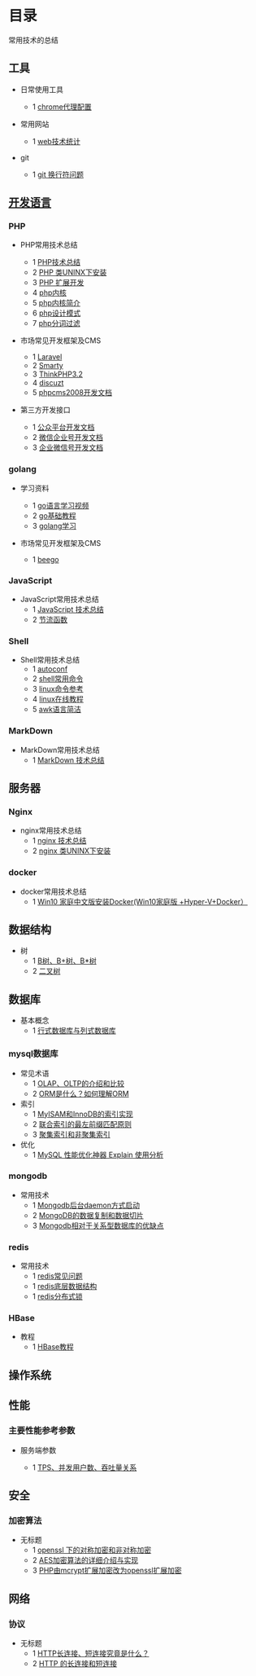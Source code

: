 # 目录

常用技术的总结

## 工具

- 日常使用工具
  - 1 [chrome代理配置](https://www.switchyomega.com/)

- 常用网站
  - 1 [web技术统计](https://w3techs.com)

- git
  - 1 [git 换行符问题](./git/config.md)

## [开发语言](http://www.cnblogs.com/jingmoxukong/p/8193709.html)

### PHP

- PHP常用技术总结
  - 1 [PHP技术总结](./php/summary.md)
  - 2 [PHP 类UNINX下安装](./php/php_install.md)
  - 3 [PHP 扩展开发](./php/PHP_extend.md)
  - 4 [php内核](http://www.nowamagic.net/librarys/veda/detail/1285)
  - 5 [php内核简介](http://www.php-internals.com/)
  - 6 [php设计模式](http://www.lai18.com/cate/110.html)
  - 7 [php分词过滤](http://blog.41ms.com/post/41.html)

- 市场常见开发框架及CMS
  - 1 [Laravel](http://www.golaravel.com/laravel/docs/5.0/,"Laravel")
  - 2 [Smarty](http://www.php100.com/manual/smarty3/, "smarty")
  - 3 [ThinkPHP3.2](http://document.thinkphp.cn/manual_3_2.html,"ThinkPHP3.2")
  - 4 [discuzt](http://discuzt.cr180.com/)
  - 5 [phpcms2008开发文档](http://www.phpcms.cn/doc/PHPCMSDocumentor/function_chinese.html)

- 第三方开发接口
  - 1 [公众平台开发文档](http://mp.weixin.qq.com/wiki/18/28fc21e7ed87bec960651f0ce873ef8a.html)
  - 2 [微信企业号开发文档](http://qydev.weixin.qq.com/wiki/index.php?title=%E9%A6%96%E9%A1%B5)
  - 3 [企业微信号开发文档](http://qydev.weixin.qq.com/wiki/index.php?title=%E9%A6%96%E9%A1%B5)

### golang

- 学习资料
  - 1 [go语言学习视频](http://www.ucai.cn/course/show/69)
  - 2 [go基础教程](https://github.com/Unknwon/the-way-to-go_ZH_CN/blob/master/eBook/directory.md)
  - 3 [golang学习](http://yougg.github.io/static/gonote/GolangStudy.html)

- 市场常见开发框架及CMS
  - 1 [beego](https://beego.me/)

### JavaScript

- JavaScript常用技术总结
  - 1 [JavaScript 技术总结](./javascript/summary.md)
  - 2 [节流函数](./javascript/throttle.md)

### Shell

- Shell常用技术总结
  - 1 [autoconf](./shell/autoconf_summary.md)
  - 2 [shell常用命令](./shell/shell_summary.md)
  - 3 [linux命令参考](http://man.linuxde.net/)
  - 4 [linux在线教程](http://c.biancheng.net/cpp/html/2726.html)
  - 5 [awk语言简洁](http://awk.readthedocs.org/en/latest/chapter-one.html)

### MarkDown

- MarkDown常用技术总结
  - 1 [MarkDown 技术总结](./markdown/markdown_sumary.md)

## 服务器

### Nginx

- nginx常用技术总结
  - 1 [nginx 技术总结](./nginx/summary.md)
  - 2 [nginx 类UNINX下安装](./nginx/nginx_install.md)

### docker

- docker常用技术总结
  - 1 [Win10 家庭中文版安装Docker(Win10家庭版 +Hyper-V+Docker）](https://www.cnblogs.com/temari/p/13188168.html)

## 数据结构

- 树
  - 1 [B树、B+树、B*树](https://www.jianshu.com/p/db226e0196b4)
  - 2 [二叉树](https://juejin.im/entry/596aad4a6fb9a06b9b73c33f)

## 数据库

- 基本概念
  - 1 [行式数据库与列式数据库](https://blog.csdn.net/u011397715/article/details/41249081)

### mysql数据库

- 常见术语  
  - 1 [OLAP、OLTP的介绍和比较](https://www.cnblogs.com/hhandbibi/p/7118740.html)
  - 2 [ORM是什么？如何理解ORM](https://www.cnblogs.com/huanhang/p/6054908.html)
- 索引
  - 1 [MyISAM和InnoDB的索引实现](https://www.cnblogs.com/zlcxbb/p/5757245.html)
  - 2 [联合索引的最左前缀匹配原则](https://www.jianshu.com/p/b7911e0394b0)
  - 3 [聚集索引和非聚集索引](http://www.cnblogs.com/aspnethot/articles/1504082.html)
- 优化
  - 1 [MySQL 性能优化神器 Explain 使用分析](https://segmentfault.com/a/1190000008131735#articleHeader5)

### mongodb

- 常用技术
  - 1 [Mongodb后台daemon方式启动](http://chenzhou123520.iteye.com/blog/1634676)
  - 2 [MongoDB的数据复制和数据切片](http://blog.51cto.com/ljbaby/1696180)
  - 3 [Mongodb相对于关系型数据库的优缺点](http://mxdxm.iteye.com/blog/2093603)

### redis

- 常用技术
  - 1 [redis常见问题](./redis/README.md)
  - 1 [redis底层数据结构](./redis/Struct.md)
  - 1 [redis分布式锁](./redis/DistributedLock.md)

### HBase

- 教程
  - 1 [HBase教程](https://www.yiibai.com/hbase/hbase_architecture.html)

## 操作系统

## 性能

### 主要性能参考参数

- 服务端参数

  - 1 [TPS、并发用户数、吞吐量关系](https://www.cnblogs.com/zhengah/p/4532156.html)

## 安全

### 加密算法

- 无标题
  - 1 [openssl 下的对称加密和非对称加密](https://www.cnblogs.com/fxyy/p/8868351.html)
  - 2 [AES加密算法的详细介绍与实现](https://blog.csdn.net/qq_28205153/article/details/55798628)
  - 3 [PHP由mcrypt扩展加密改为openssl扩展加密](https://www.xxling.com/blog/article/3114.aspx)

## 网络

### 协议

- 无标题
  - 1 [HTTP长连接、短连接究竟是什么？](http://www.cnblogs.com/gotodsp/p/6366163.html)
  - 2 [HTTP 的长连接和短连接](http://blog.jobbole.com/104108/)
